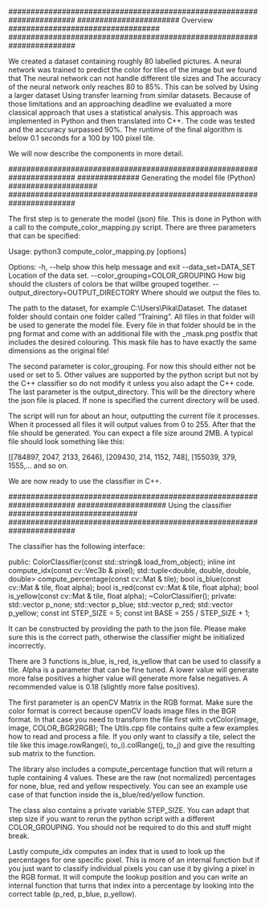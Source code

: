 #######################################################################
#######################   Overview   ################################## 
#######################################################################

We created a dataset containing roughly 80 labelled pictures. A neural network was trained to predict the color for tiles of the image but we found that
The neural network can not handle different tile sizes and 
The accuracy of the neural network only reaches 80 to 85%. This can be solved by
Using a larger dataset
Using transfer learning from similar datasets. 
Because of those limitations and an approaching deadline we evaluated a more classical approach that uses a statistical analysis. This approach was implemented in Python and then translated into C++. The code was tested and the accuracy surpassed 90%. The runtime of the final algorithm is below 0.1 seconds for a 100 by 100 pixel tile.

We will now describe the components in more detail.

#######################################################################
##############  Generating the model file (Python) ####################
#######################################################################

The first step is to generate the model (json) file. This is done in Python with a call to the compute_color_mapping.py script. There are three parameters that can be specified:

Usage: python3 compute_color_mapping.py [options]

Options:
  -h, --help            show this help message and exit
  --data_set=DATA_SET   Location of the data set.
  --color_grouping=COLOR_GROUPING
                        How big should the clusters of colors be that willbe
                        grouped together.
  --output_directory=OUTPUT_DIRECTORY
                        Where should we output the files to.

The path to the dataset, for example C:\Users\Pika\Dataset\. The dataset folder should contain one folder called “Training”. All files in that folder will be used to generate the model file. Every file in that folder should be in the png format and come with an additional file with the _mask.png postfix that includes the desired colouring. This mask file has to have exactly the same dimensions as the original file!

The second parameter is color_grouping. For now this should either not be used or set to 5. Other values are supported by the python script but not by the C++ classifier so do not modify it unless you also adapt the C++ code. 
The last parameter is the output_directory. This will be the directory where the json file is placed. If none is specified the current directory will be used. 

The script will run for about an hour, outputting the current file it processes. When it processed all files it will output values from 0 to 255. After that the file should be generated. You can expect a file size around 2MB. A typical file should look something like this:

[[784897, 2047, 2133, 2646], [209430, 214, 1152, 748], [155039, 379, 1555,... and so on. 

We are now ready to use the classifier in C++.

#######################################################################
#################### Using the classifier ############################# 
#######################################################################

The classifier has the following interface:

public:
	ColorClassifier(const std::string& load_from_object);
	inline int compute_idx(const cv::Vec3b & pixel);
	std::tuple<double, double, double, double> compute_percentage(const cv::Mat & tile);
	bool is_blue(const cv::Mat & tile, float alpha);
	bool is_red(const cv::Mat & tile, float alpha);
	bool is_yellow(const cv::Mat & tile, float alpha);
	~ColorClassifier();
private:
	std::vector<float> p_none;
	std::vector<float> p_blue;
	std::vector<float> p_red;
	std::vector<float> p_yellow;
	const int STEP_SIZE = 5;
	const int BASE = 255 / STEP_SIZE + 1;

It can be constructed by providing the path to the json file. Please make sure this is the correct path, otherwise the classifier might be initialized incorrectly. 

There are 3 functions is_blue, is_red, is_yellow that can be used to classify a tile. Alpha is a parameter that can be fine tuned. A lower value will generate more false positives a higher value will generate more false negatives. A recommended value is 0.18 (slightly more false positives). 

The first parameter is an openCV Matrix in the RGB format. Make sure the color format is correct because openCV loads image files in the BGR format. In that case you need to transform the file first with cvtColor(image, image, COLOR_BGR2RGB); 
The Utils.cpp file contains quite a few examples how to read and process a file. If you only want to classify a tile, select the tile like this image.rowRange(i, to_i).colRange(j, to_j) and give the resulting sub matrix to the function.

The library also includes a compute_percentage function that will return a tuple containing 4 values. These are the raw (not normalized) percentages for none, blue, red and yellow respectively. You can see an example use case of that function inside the is_blue/red/yellow function. 

The class also contains a private variable STEP_SIZE. You can adapt that step size if you want to rerun the python script with a different COLOR_GROUPING. You should not be required to do this and stuff might break.

Lastly compute_idx computes an index that is used to look up the percentages for one specific pixel. This is more of an internal function but if you just want to classify individual pixels you can use it by giving a pixel in the RGB format. It will compute the lookup position and you can write an internal function that turns that index into a percentage by looking into the correct table (p_red, p_blue, p_yellow). 
